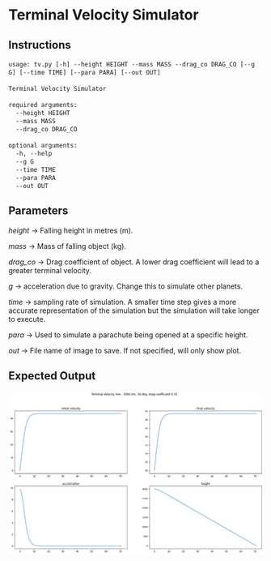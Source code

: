 # Terminal Velocity Simulator
## Instructions

```
usage: tv.py [-h] --height HEIGHT --mass MASS --drag_co DRAG_CO [--g G] [--time TIME] [--para PARA] [--out OUT]

Terminal Velocity Simulator

required arguments:
  --height HEIGHT
  --mass MASS
  --drag_co DRAG_CO

optional arguments:
  -h, --help
  --g G
  --time TIME
  --para PARA
  --out OUT
```
## Parameters
*height* -> Falling height in metres (m).

*mass* -> Mass of falling object (kg).

*drag_co* -> Drag coefficient of object. A lower drag coefficient will lead to a greater terminal velocity.

*g* -> acceleration due to gravity. Change this to simulate other planets.

*time* -> sampling rate of simulation. A smaller time step gives a more accurate representation of the simulation but the simulation will take longer to execute.

*para* -> Used to simulate a parachute being opened at a specific height.

*out* -> File name of image to save. If not specified, will only show plot.

## Expected Output

![image](tvgraph.png)